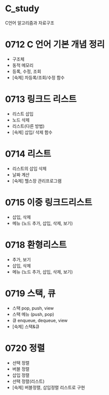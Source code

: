 # C_study
C언어 알고리즘과 자료구조

# 0712 C 언어 기본 개념 정리
- 구조체
- 동적 메모리
- 등록, 수정, 조회
- [숙제] 차등록/조회/수정 함수

# 0713 링크드 리스트
- 리스트 삽입
- 노드 삭제
- 리스트(다른 방법)
- [숙제] 삽입/ 삭제 함수

# 0714 리스트
- 리스트의 삽입 삭제
- 날짜 계산
- [숙제] 헬스장 관리프로그램

# 0715 이중 링크드리스트
- 삽입, 삭제
- 메뉴 (노드 추가, 삽입, 삭제, 보기)

# 0718 환형리스트
- 추가, 보기
- 삽입, 삭제
- 메뉴 (노드 추가, 삽입, 삭제, 보기)

# 0719 스택, 큐
- 스택 pop, push, view
- 스택 메뉴 (push, pop)
- 큐 enqueue, dequeue, view
- [숙제] 스택&큐

# 0720 정렬
- 선택 정렬
- 버블 정렬
- 삽입 정렬
- 선택 정렬(리스트)
- [숙제] 버블정렬, 삽입정렬 리스트로 구현


